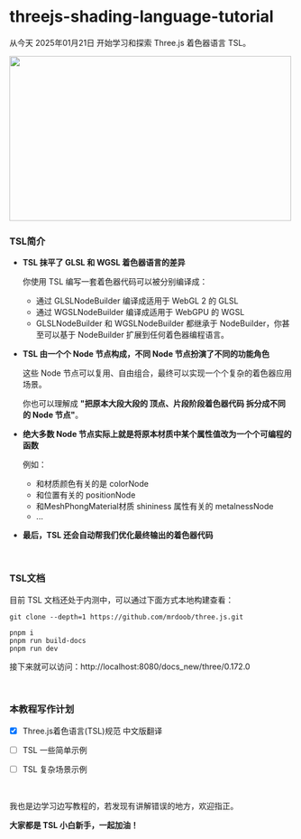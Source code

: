 # threejs-shading-language-tutorial

从今天 2025年01月21日 开始学习和探索 Three.js 着色器语言 TSL。

<img src="https://raw.githubusercontent.com/puxiao/notes/master/imgs/wechat.jpg" width="500" height="292" />

<br>

### TSL简介

* **TSL 抹平了  GLSL 和 WGSL 着色器语言的差异**

  你使用 TSL 编写一套着色器代码可以被分别编译成：

  * 通过 GLSLNodeBuilder 编译成适用于 WebGL 2 的 GLSL
  * 通过 WGSLNodeBuilder 编译成适用于 WebGPU 的 WGSL
  * GLSLNodeBuilder 和 WGSLNodeBuilder 都继承于 NodeBuilder，你甚至可以基于 NodeBuilder 扩展到任何着色器编程语言。

  

* **TSL 由一个个 Node 节点构成，不同 Node 节点扮演了不同的功能角色**

  这些 Node 节点可以复用、自由组合，最终可以实现一个个复杂的着色器应用场景。

  你也可以理解成 **"把原本大段大段的 顶点、片段阶段着色器代码 拆分成不同的 Node 节点"**。

  

* **绝大多数 Node 节点实际上就是将原本材质中某个属性值改为一个个可编程的函数**

  例如：

  * 和材质颜色有关的是 colorNode
  * 和位置有关的 positionNode
  * 和MeshPhongMaterial材质 shininess 属性有关的 metalnessNode
  * ...

* **最后，TSL 还会自动帮我们优化最终输出的着色器代码**



<br>

### TSL文档

目前 TSL 文档还处于内测中，可以通过下面方式本地构建查看：

```
git clone --depth=1 https://github.com/mrdoob/three.js.git

pnpm i
pnpm run build-docs
pnpm run dev
```

接下来就可以访问：http://localhost:8080/docs_new/three/0.172.0



<br>

### 本教程写作计划

* [x] Three.js着色语言(TSL)规范 中文版翻译
* [ ] TSL 一些简单示例
* [ ] TSL 复杂场景示例



<br>

我也是边学习边写教程的，若发现有讲解错误的地方，欢迎指正。

**大家都是 TSL 小白新手，一起加油！**

